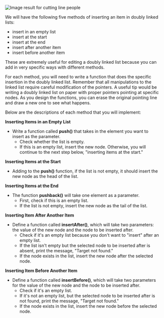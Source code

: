 <!--title={Insert an Item into a Doubly Linked List}--> 

<!--badges={Algorithms:30,Python:20}-->

<!--concepts={Insert into a Linked List}-->

 ![Image result for cutting line people](https://philosophyviaphotos.files.wordpress.com/2018/11/source-ozfm9469_ext_20_en_34.jpg?w=490&h=350&crop=1)  

We will have the following five methods of inserting an item in doubly linked lists: 

- insert in an empty list
- insert at the start
- insert at the end
- insert after another item
- insert before another item

These are extremely useful for editing a doubly linked list because you can add in very specific ways with different methods.

For each method, you will need to write a function that does the specific insertion in the doubly linked list. Remember that all manipulations to the linked list require careful modification of the pointers. A useful tip would be writing a doubly linked list on paper with proper pointers pointing at specific nodes. As you design the functions, you can erase the original pointing line and draw a new one to see what happens.

Below are the descriptions of each method that you will implement:

**Inserting Items in an Empty List**

- Write a function called **push()** that takes in the element you want to insert as the parameter. 
  - Check whether the list is empty.
  - If this is an empty list, insert the new node. Otherwise, you will continue to the next step below, "inserting items at the start."

**Inserting Items at the Start**

- Adding to the **push()** function, if the list is not empty, it should insert the new node as the head of the list. 

**Inserting Items at the End**

- The function **pushback()** will take one element as a parameter.
  - First, check if this is an empty list.
  - If the list is not empty, insert the new node as the tail of the list.

**Inserting Item After Another Item**

- Define a function called **insertAfter()**, which will take two parameters: the value of the new node and the node to be inserted after.
  - Check if it's an empty list because you don't want to "insert" after an empty list. 
  - If the list isn't empty but the selected node to be inserted after is absent, print the message, "Target not found."
  - If the node exists in the list, insert the new node after the selected node.

**Inserting Item Before Another Item**

- Define a function called **insertBefore()**, which will take two parameters for the value of the new node and the node to be inserted after.
  - Check if it's an empty list.
  - If it's not an empty list, but the selected node to be inserted after is not found, print the message, "Target not found."
  - If the node exists in the list, insert the new node before the selected node.
